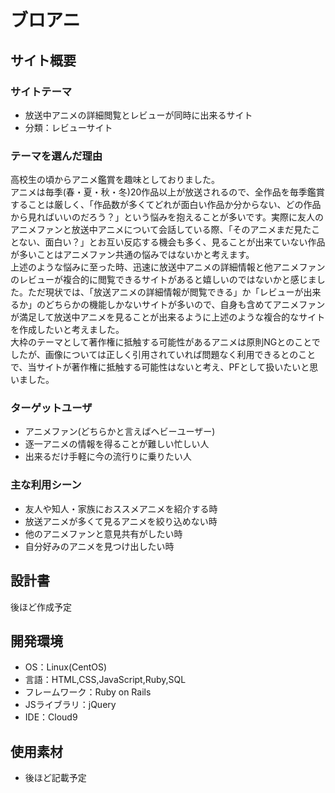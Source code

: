 # ブロアニ

## サイト概要
### サイトテーマ
- 放送中アニメの詳細閲覧とレビューが同時に出来るサイト
- 分類：レビューサイト

### テーマを選んだ理由
  高校生の頃からアニメ鑑賞を趣味としておりました。</br>
  アニメは毎季(春・夏・秋・冬)20作品以上が放送されるので、全作品を毎季鑑賞することは厳しく、「作品数が多くてどれが面白い作品か分からない、どの作品から見ればいいのだろう？」という悩みを抱えることが多いです。実際に友人のアニメファンと放送中アニメについて会話している際、「そのアニメまだ見たことない、面白い？」とお互い反応する機会も多く、見ることが出来ていない作品が多いことはアニメファン共通の悩みではないかと考えます。</br>
  上述のような悩みに至った時、迅速に放送中アニメの詳細情報と他アニメファンのレビューが複合的に閲覧できるサイトがあると嬉しいのではないかと感じました。ただ現状では、「放送アニメの詳細情報が閲覧できる」か「レビューが出来るか」のどちらかの機能しかないサイトが多いので、自身も含めてアニメファンが満足して放送中アニメを見ることが出来るように上述のような複合的なサイトを作成したいと考えました。</br>
  大枠のテーマとして著作権に抵触する可能性があるアニメは原則NGとのことでしたが、画像については正しく引用されていれば問題なく利用できるとのことで、当サイトが著作権に抵触する可能性はないと考え、PFとして扱いたいと思いました。</br>

### ターゲットユーザ
- アニメファン(どちらかと言えばヘビーユーザー)
- 逐一アニメの情報を得ることが難しい忙しい人
- 出来るだけ手軽に今の流行りに乗りたい人

### 主な利用シーン
- 友人や知人・家族におススメアニメを紹介する時
- 放送アニメが多くて見るアニメを絞り込めない時
- 他のアニメファンと意見共有がしたい時
- 自分好みのアニメを見つけ出したい時

## 設計書
後ほど作成予定

## 開発環境
- OS：Linux(CentOS)
- 言語：HTML,CSS,JavaScript,Ruby,SQL
- フレームワーク：Ruby on Rails
- JSライブラリ：jQuery
- IDE：Cloud9

## 使用素材
- 後ほど記載予定

